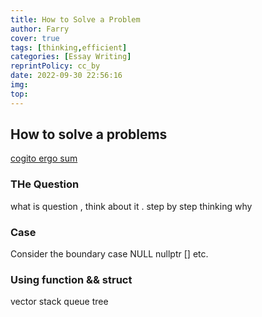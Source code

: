 ```yaml
---
title: How to Solve a Problem
author: Farry
cover: true
tags: [thinking,efficient]
categories: [Essay Writing]
reprintPolicy: cc_by
date: 2022-09-30 22:56:16
img:
top:
---
```

## How to solve a problems
[cogito ergo sum](我思故我在)

### THe Question
what is question , think about it .
step by step thinking why 

### Case
Consider the boundary case
NULL nullptr [] etc.

### Using function && struct
vector stack queue tree 

### 

